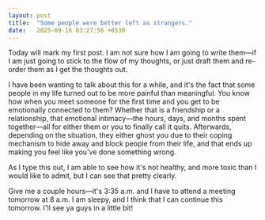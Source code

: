 ```yaml
---
layout: post
title:  "Some people were better left as strangers."
date:   2025-09-16 03:27:56 +0530
---
```


Today will mark my first post. I am not sure how I am going to write them—if I am just going to stick to the flow of my thoughts, or just draft them and re-order them as I get the thoughts out.

I have been wanting to talk about this for a while, and it's the fact that some people in my life turned out to be more painful than meaningful. You know how when you meet someone for the first time and you get to be emotionally connected to them? Whether that is a friendship or a relationship, that emotional intimacy—the hours, days, and months spent together—all for either them or you to finally call it quits. Afterwards, depending on the situation, they either ghost you due to their coping mechanism to hide away and block people from their life, and that ends up making you feel like you've done something wrong.

As I type this out, I am able to see how it's not healthy, and more toxic than I would like to admit, but I can see that pretty clearly.

Give me a couple hours—it's 3:35 a.m. and I have to attend a meeting tomorrow at 8 a.m. I am sleepy, and I think that I can continue this tomorrow. I'll see ya guys in a little bit!

